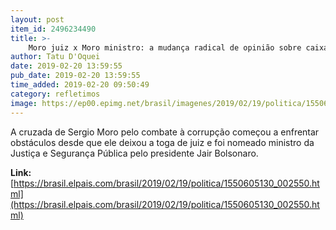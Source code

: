 ```yaml
---
layout: post
item_id: 2496234490
title: >-
    Moro juiz x Moro ministro: a mudança radical de opinião sobre caixa dois
author: Tatu D'Oquei
date: 2019-02-20 13:59:55
pub_date: 2019-02-20 13:59:55
time_added: 2019-02-20 09:50:49
category: refletimos
image: https://ep00.epimg.net/brasil/imagenes/2019/02/19/politica/1550605130_002550_1550610582_rrss_normal.jpg
---
```


A cruzada de Sergio Moro pelo combate à corrupção começou a enfrentar obstáculos desde que ele deixou a toga de juiz e foi nomeado ministro da Justiça e Segurança Pública pelo presidente Jair Bolsonaro.

**Link:** [https://brasil.elpais.com/brasil/2019/02/19/politica/1550605130_002550.html](https://brasil.elpais.com/brasil/2019/02/19/politica/1550605130_002550.html)

